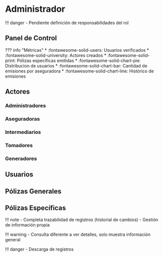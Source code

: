 # Administrador

!!! danger
    - Pendiente definición de responsabilidades del rol

## Panel de Control

??? info "Métricas"
    * :fontawesome-solid-users:   Usuarios verificados
    * :fontawesome-solid-university:   Actores creados
    * :fontawesome-solid-print:  Pólizas específicas emitidas
    * :fontawesome-solid-chart-pie:  Distribucion de usuarios
    * :fontawesome-solid-chart-bar:  Cantidad de emisiones por aseguradora
    * :fontawesome-solid-chart-line:  Histórico de emisiones

## Actores

### Administradores
### Aseguradoras
### Intermediarios
### Tomadores
### Generadores

## Usuarios

## Pólizas Generales

## Pólizas Específicas


!!! note
    - Completa trazabilidad de registros (historial de cambios)
    - Gestión de información propia

!!! warning
    - Consulta diferente a ver detalles, solo muestra información general

!!! danger
    - Descarga de registros